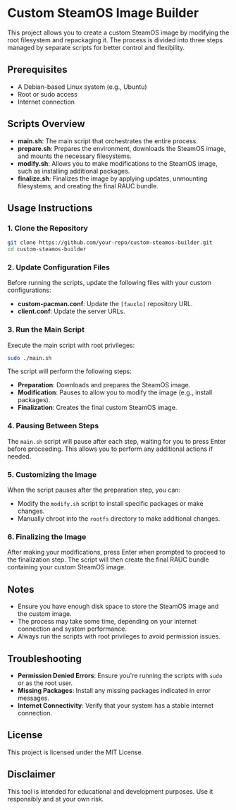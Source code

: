 # Custom SteamOS Image Builder

This project allows you to create a custom SteamOS image by modifying the root filesystem and repackaging it. The process is divided into three steps managed by separate scripts for better control and flexibility.

## Prerequisites

- A Debian-based Linux system (e.g., Ubuntu)
- Root or sudo access
- Internet connection

## Scripts Overview

- **main.sh**: The main script that orchestrates the entire process.
- **prepare.sh**: Prepares the environment, downloads the SteamOS image, and mounts the necessary filesystems.
- **modify.sh**: Allows you to make modifications to the SteamOS image, such as installing additional packages.
- **finalize.sh**: Finalizes the image by applying updates, unmounting filesystems, and creating the final RAUC bundle.

## Usage Instructions

### 1. Clone the Repository

```bash
git clone https://github.com/your-repo/custom-steamos-builder.git
cd custom-steamos-builder
```

### 2. Update Configuration Files

Before running the scripts, update the following files with your custom configurations:

- **custom-pacman.conf**: Update the `[fauxlo]` repository URL.
- **client.conf**: Update the server URLs.

### 3. Run the Main Script

Execute the main script with root privileges:

```bash
sudo ./main.sh
```

The script will perform the following steps:

- **Preparation**: Downloads and prepares the SteamOS image.
- **Modification**: Pauses to allow you to modify the image (e.g., install packages).
- **Finalization**: Creates the final custom SteamOS image.

### 4. Pausing Between Steps

The `main.sh` script will pause after each step, waiting for you to press Enter before proceeding. This allows you to perform any additional actions if needed.

### 5. Customizing the Image

When the script pauses after the preparation step, you can:

- Modify the `modify.sh` script to install specific packages or make changes.
- Manually chroot into the `rootfs` directory to make additional changes.

### 6. Finalizing the Image

After making your modifications, press Enter when prompted to proceed to the finalization step. The script will then create the final RAUC bundle containing your custom SteamOS image.

## Notes

- Ensure you have enough disk space to store the SteamOS image and the custom image.
- The process may take some time, depending on your internet connection and system performance.
- Always run the scripts with root privileges to avoid permission issues.

## Troubleshooting

- **Permission Denied Errors**: Ensure you're running the scripts with `sudo` or as the root user.
- **Missing Packages**: Install any missing packages indicated in error messages.
- **Internet Connectivity**: Verify that your system has a stable internet connection.

## License

This project is licensed under the MIT License.

## Disclaimer

This tool is intended for educational and development purposes. Use it responsibly and at your own risk.
